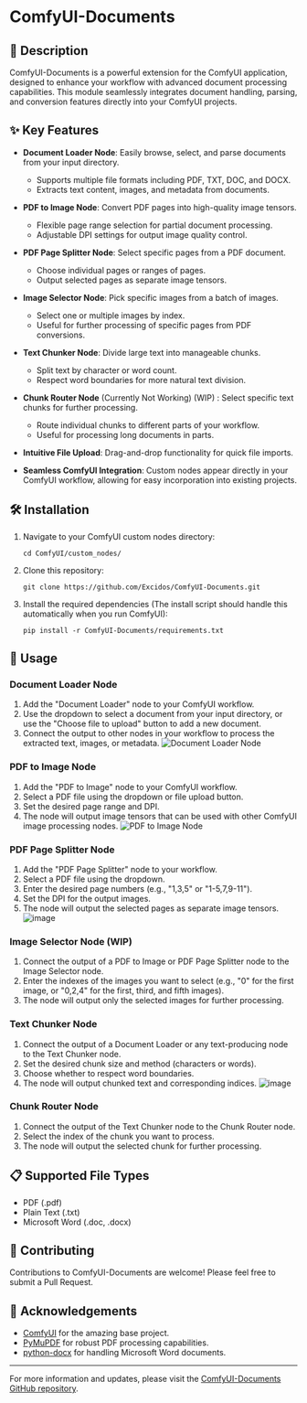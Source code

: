 # ComfyUI-Documents
## 📄 Description
ComfyUI-Documents is a powerful extension for the ComfyUI application, designed to enhance your workflow with advanced document processing capabilities. This module seamlessly integrates document handling, parsing, and conversion features directly into your ComfyUI projects.
## ✨ Key Features
- **Document Loader Node**: Easily browse, select, and parse documents from your input directory.
  - Supports multiple file formats including PDF, TXT, DOC, and DOCX.
  - Extracts text content, images, and metadata from documents.
    
- **PDF to Image Node**: Convert PDF pages into high-quality image tensors.
  - Flexible page range selection for partial document processing.
  - Adjustable DPI settings for output image quality control.
    
- **PDF Page Splitter Node**: Select specific pages from a PDF document.
  - Choose individual pages or ranges of pages.
  - Output selected pages as separate image tensors.
    
- **Image Selector Node**: Pick specific images from a batch of images.
  - Select one or multiple images by index.
  - Useful for further processing of specific pages from PDF conversions.
    
- **Text Chunker Node**: Divide large text into manageable chunks.
  - Split text by character or word count.
  - Respect word boundaries for more natural text division.
    
- **Chunk Router Node** (Currently Not Working) (WIP) : Select specific text chunks for further processing.
  - Route individual chunks to different parts of your workflow.
  - Useful for processing long documents in parts.
    
- **Intuitive File Upload**: Drag-and-drop functionality for quick file imports.
  
- **Seamless ComfyUI Integration**: Custom nodes appear directly in your ComfyUI workflow, allowing for easy incorporation into existing projects.
  
## 🛠️ Installation
1. Navigate to your ComfyUI custom nodes directory:
   ```
   cd ComfyUI/custom_nodes/
   ```
2. Clone this repository:
   ```
   git clone https://github.com/Excidos/ComfyUI-Documents.git
   ```
3. Install the required dependencies (The install script should handle this automatically when you run ComfyUI): 
   ```
   pip install -r ComfyUI-Documents/requirements.txt
   ```
## 🚀 Usage
### Document Loader Node
1. Add the "Document Loader" node to your ComfyUI workflow.
2. Use the dropdown to select a document from your input directory, or use the "Choose file to upload" button to add a new document.
3. Connect the output to other nodes in your workflow to process the extracted text, images, or metadata.
![Document Loader Node](https://github.com/IndrasMirror/ComfyUI-Documents/assets/111665831/cb9c0ab8-976f-4462-856f-17731eb3e852)
### PDF to Image Node
1. Add the "PDF to Image" node to your ComfyUI workflow.
2. Select a PDF file using the dropdown or file upload button.
3. Set the desired page range and DPI.
4. The node will output image tensors that can be used with other ComfyUI image processing nodes.
![PDF to Image Node](https://github.com/IndrasMirror/ComfyUI-Documents/assets/111665831/34cb7333-09c3-4086-845e-bc4ca133f9ea)
### PDF Page Splitter Node
1. Add the "PDF Page Splitter" node to your workflow.
2. Select a PDF file using the dropdown.
3. Enter the desired page numbers (e.g., "1,3,5" or "1-5,7,9-11").
4. Set the DPI for the output images.
5. The node will output the selected pages as separate image tensors.
![image](https://github.com/Excidos/ComfyUI-Documents/assets/173048329/5259c68c-cc5d-4b0e-8193-8c675c75df93)
### Image Selector Node (WIP)
1. Connect the output of a PDF to Image or PDF Page Splitter node to the Image Selector node.
2. Enter the indexes of the images you want to select (e.g., "0" for the first image, or "0,2,4" for the first, third, and fifth images).
3. The node will output only the selected images for further processing.
### Text Chunker Node
1. Connect the output of a Document Loader or any text-producing node to the Text Chunker node.
2. Set the desired chunk size and method (characters or words).
3. Choose whether to respect word boundaries.
4. The node will output chunked text and corresponding indices.
![image](https://github.com/Excidos/ComfyUI-Documents/assets/173048329/a05cda0d-fa86-4545-97a3-855404520b95)

### Chunk Router Node
1. Connect the output of the Text Chunker node to the Chunk Router node.
2. Select the index of the chunk you want to process.
3. The node will output the selected chunk for further processing.
## 📋 Supported File Types
- PDF (.pdf)
- Plain Text (.txt)
- Microsoft Word (.doc, .docx)
## 🤝 Contributing
Contributions to ComfyUI-Documents are welcome! Please feel free to submit a Pull Request.
## 🙏 Acknowledgements
- [ComfyUI](https://github.com/comfyanonymous/ComfyUI) for the amazing base project.
- [PyMuPDF](https://github.com/pymupdf/PyMuPDF) for robust PDF processing capabilities.
- [python-docx](https://github.com/python-openxml/python-docx) for handling Microsoft Word documents.
---
For more information and updates, please visit the [ComfyUI-Documents GitHub repository](https://github.com/your-username/ComfyUI-Documents).
